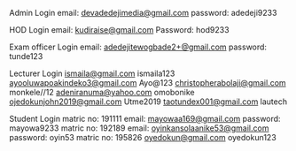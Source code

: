 Admin Login
email: devadedejimedia@gmail.com
password: adedeji9233

HOD Login
email: kudiraise@gmail.com
Password: hod9233


Exam officer Login
email: adedejitewogbade2+@gmail.com
password: tunde123

Lecturer Login
ismaila@gmail.com
ismaila123
ayooluwapoakindeko3@gmail.com
Ayo@123
christopherabolaji@gmail.com
monkele//12
adeniranuma@yahoo.com
omobonike
ojedokunjohn2019@gmail.com
Utme2019
taotundex001@gmail.com
lautech


Student Login
matric no: 191111
email: mayowaa169@gmail.com
password: mayowa9233
matric no: 192189
email: oyinkansolaanike53@gmail.com
password: oyin53
matric no: 195826
oyedokun@gmail.com
oyedokun123
